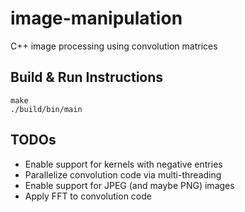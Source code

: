 # image-manipulation
C++ image processing using convolution matrices

## Build & Run Instructions
```
make
./build/bin/main
```

## TODOs
- Enable support for kernels with negative entries
- Parallelize convolution code via multi-threading
- Enable support for JPEG (and maybe PNG) images
- Apply FFT to convolution code